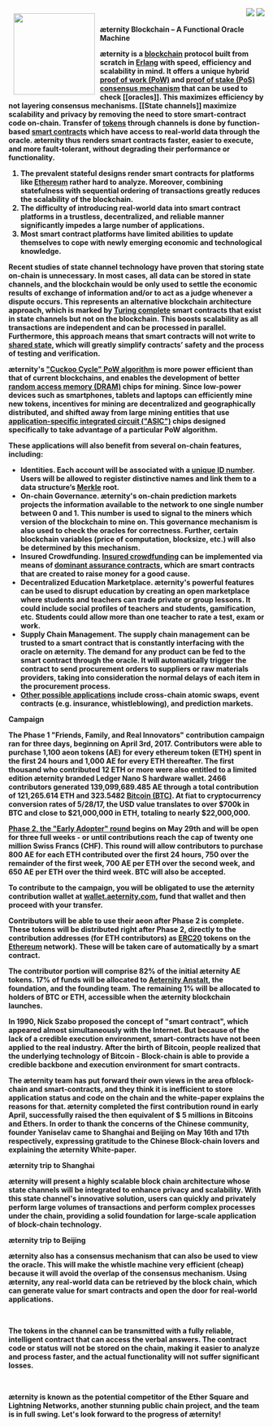 <a href="http://www.aeternity.com/"><img width="160px" src="https://github.com/aeternity/wiki/blob/master/images/Aeternity-logo.png" align="left" hspace="10" vspace="10"></a>

<p align = right><a target="_blank" href="https://twitter.com/intent/tweet?original_referer=https%3A%2F%2Fabout.twitter.com%2Fresources%2Fbuttons&text=Aeternity:%20scalable%20smart%20contracts%20interfacing%20with%20real%20world%20data&tw_p=tweetbutton&url=http%3A%2F%2Fwww.aeternity.com%2F&via=aetrnty"><img src="https://github.com/aeternity/wiki/blob/master/images/icons/tweet-icon.png"></a>
<a target="_blank" href="https://twitter.com/aetrnty"> <img src="https://github.com/aeternity/wiki/blob/master/images/icons/follow-icon.jpg"></a>
</p>
<b>æternity Blockchain – A Functional Oracle Machine<p>

æternity is a [blockchain](https://en.wikipedia.org/wiki/Blockchain) protocol built from scratch in [Erlang](https://en.wikipedia.org/wiki/Erlang_(programming_language)) with speed, efficiency and scalability in mind. It offers a unique hybrid [proof of work (PoW)](https://en.wikipedia.org/wiki/Proof-of-work_system) and [proof of stake (PoS)](https://en.wikipedia.org/wiki/Proof-of-stake) [consensus mechanism](https://www.ibm.com/developerworks/cloud/library/cl-blockchain-basics-intro-bluemix-trs/) that can be used to check [[oracles]]. This maximizes efficiency by not layering consensus mechanisms. [[State channels]] maximize scalability and privacy by removing the need to store smart-contract code on-chain. Transfer of [tokens](http://cruiserselite.co.in/downloads/btech/materials/second%20sem/4/e-com/UNIT-3.pdf) through channels is done by function-based [smart contracts](https://en.wikipedia.org/wiki/Smart_contract) which have access to real-world data through the oracle. æternity thus renders smart contracts faster, easier to execute, and more fault-tolerant, without degrading their performance or functionality.<p>

1. The prevalent stateful designs render smart contracts for platforms like [Ethereum](https://en.wikipedia.org/wiki/Ethereum) rather hard to analyze. Moreover, combining statefulness with sequential ordering of transactions greatly reduces the scalability of the blockchain.
2. The difficulty of introducing real-world data into smart contract platforms in a trustless, decentralized, and reliable manner significantly impedes a large number of applications.
3. Most smart contract platforms have limited abilities to update themselves to cope with newly emerging economic and technological knowledge.<p>

Recent studies of state channel technology have proven that storing state on-chain is unnecessary. In most cases, all data can be stored in state channels, and the blockchain would be only used to settle the economic results of exchange of information and/or to act as a judge whenever a dispute occurs. This represents an alternative blockchain architecture approach, which is marked by [Turing complete](https://en.wikipedia.org/wiki/Turing_completeness) smart contracts that exist in state channels but not on the blockchain. This boosts scalability as all transactions are independent and can be processed in parallel. Furthermore, this approach means that smart contracts will not write to [shared state](http://wiki.c2.com/?SharedStateConcurrency), which will greatly simplify contracts’ safety and the process of testing and verification.<p>

æternity's ["Cuckoo Cycle" PoW algorithm](https://eprint.iacr.org/2014/059.pdf) is more power efficient than that of current blockchains, and enables the development of better [random access memory (DRAM)](https://en.wikipedia.org/wiki/Dynamic_random-access_memory) chips for mining. Since low-power devices such as smartphones, tablets and laptops can efficiently mine new tokens, incentives for mining are decentralized and geographically distributed, and shifted away from large mining entities that use [application-specific integrated circuit ("ASIC")](https://en.wikipedia.org/wiki/Application-specific_integrated_circuit) chips designed specifically to take advantage of a particular PoW algorithm.<p> 

These applications will also benefit from several on-chain features, including:<p>
* Identities. Each account will be associated with a [unique ID number](https://en.wikipedia.org/wiki/Universally_unique_identifier). Users will be allowed to register distinctive names and link them to a data structure’s [Merkle](https://en.wikipedia.org/wiki/Merkle_tree) root.
* On-chain Governance. æternity's on-chain prediction markets projects the information available to the network to one single number between 0 and 1. This number is used to signal to the miners which version of the blockchain to mine on. This governance mechanism is also used to check the oracles for correctness. Further, certain blockchain variables (price of computation, blocksize, etc.) will also be determined by this mechanism.
* Insured Crowdfunding. [Insured crowdfunding](https://en.m.wikipedia.org/wiki/Equity_crowdfunding#Crowdfunding_insurance) can be implemented via means of [dominant assurance contracts](https://en.wikipedia.org/wiki/Assurance_contract#Dominant_assurance_contracts), which are smart contracts that are created to raise money for a good cause.
* Decentralized Education Marketplace. æternity's powerful features can be used to disrupt education by creating an open marketplace where students and teachers can trade private or group lessons. It could include social profiles of teachers and students, gamification, etc. Students could allow more than one teacher to rate a test, exam or work.
* Supply Chain Management. The supply chain management can be trusted to a smart contract that is constantly interfacing with the oracle on æternity. The demand for any product can be fed to the smart contract through the oracle. It will automatically trigger the contract to send procurement orders to suppliers or raw materials providers, taking into consideration the normal delays of each item in the procurement process.
* [Other possible applications](https://github.com/aeternity/wiki/wiki/Idea-Box#decentralized-education-marketplace-on-%C3%A6ternity) include cross-chain atomic swaps, event contracts (e.g. insurance, whistleblowing), and prediction markets. 

<b>Campaign<p>

The Phase 1 "Friends, Family, and Real Innovators" contribution campaign ran for three days, beginning on April 3rd, 2017. Contributors were able to purchase 1,100 aeon tokens (AE) for every ethereum token (ETH) spent in the first 24 hours and 1,000 AE for every ETH thereafter. The first thousand who contributed 12 ETH or more were also entitled to a limited edition æternity branded Ledger Nano S hardware wallet. 2466 contributors generated 139,099,689.485 AE through a total contribution of 121,265.614 ETH and 323.5482 [Bitcoin (BTC)](https://en.wikipedia.org/wiki/Bitcoin). At fiat to cryptocurrency conversion rates of 5/28/17, the USD value translates to over $700k in BTC and close to $21,000,000 in ETH, totaling to nearly $22,000,000.

[Phase 2, the "Early Adopter" round](https://wallet.aeternity.com/) begins on May 29th and will be open for three full weeks - or until contributions reach the cap of twenty one million Swiss Francs (CHF). This round will allow contributors to purchase 800 AE for each ETH contributed over the first 24 hours, 750 over the remainder of the first week, 700 AE per ETH over the second week, and 650 AE per ETH over the third week. BTC will also be accepted.

To contribute to the campaign, you will be obligated to use the æternity contribution wallet at [wallet.aeternity.com](https://wallet.aeternity.com/), fund that wallet and then proceed with your transfer.

Contributors will be able to use their aeon after Phase 2 is complete. These tokens will be distributed right after Phase 2, directly to the contribution addresses (for ETH contributors) as [ERC20](https://theethereum.wiki/w/index.php/ERC20_Token_Standard) tokens on the [Ethereum](https://en.wikipedia.org/wiki/Ethereum) network). These will be taken care of automatically by a smart contract.

The contributor portion will comprise 82% of the initial æternity AE tokens. 17% of funds will be allocated to [Aeternity Anstalt](http://kundmachungen.li/AktuellsteNeugr%C3%BCndungen/Details?nr=FL00025283581&Firma=AETERNITY+ANSTALT&ort=Triesen&datum=11.11.2016), the foundation, and the founding team. The remaining 1% will be allocated to holders of BTC or ETH, accessible when the æternity blockchain launches. 

In 1990, Nick Szabo proposed the concept of "smart contract", which appeared almost simultaneously with the Internet. But because of the lack of a credible execution environment, smart-contracts have not been applied to the real industry. After the birth of Bitcoin, people realized that the underlying technology of Bitcoin - Block-chain is able to provide a credible backbone and execution environment for smart contracts. 


The æternity team has put forward their own views in the area of ​​block-chain and smart-contracts, and they think it is inefficient to store application status and code on the chain and the white-paper explains the reasons for that. æternity completed the first contribution round in early April, successfully raised the then equivalent of $ 5 millions in Bitcoins and Ethers. In order to thank the concerns of the Chinese community, founder Yaniselav came to Shanghai and Beijing on May 16th and 17th respectively, expressing gratitude to the Chinese Block-chain lovers and explaining the æternity White-paper.

æternity trip to Shanghai



æternity will present a highly scalable block chain architecture whose state channels will be integrated to enhance privacy and scalability. With this state channel's innovative solution, users can quickly and privately perform large volumes of transactions and perform complex processes under the chain, providing a solid foundation for large-scale application of block-chain technology.



æternity trip to Beijing



æternity also has a consensus mechanism that can also be used to view the oracle. This will make the whistle machine very efficient (cheap) because it will avoid the overlap of the consensus mechanism. Using æternity, any real-world data can be retrieved by the block chain, which can generate value for smart contracts and open the door for real-world applications.

 

The tokens in the channel can be transmitted with a fully reliable, intelligent contract that can access the verbal answers. The contract code or status will not be stored on the chain, making it easier to analyze and process faster, and the actual functionality will not suffer significant losses.

 

æternity is known as the potential competitor of the Ether Square and Lightning Networks, another stunning public chain project, and the team is in full swing. Let's look forward to the progress of æternity!